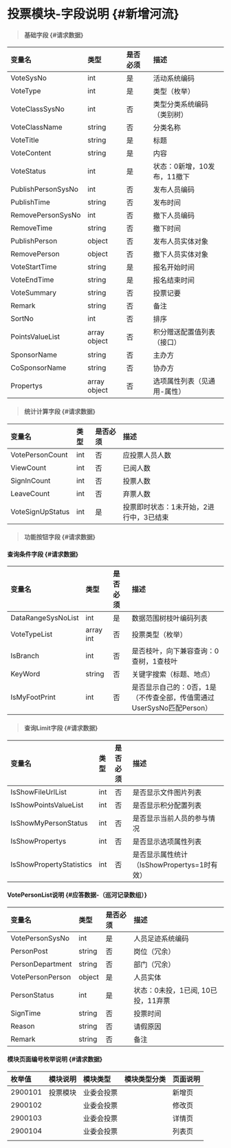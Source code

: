 # 投票模块-字段说明 {#新增河流}

> #### 基础字段 {#请求数据}

| 变量名 | 类型 | 是否必须 | 描述 |
| :--- | :--- | :--- | :--- |
| VoteSysNo | int | 是 | 活动系统编码 |
| VoteType | int | 是 | 类型（枚举） |
| VoteClassSysNo | int | 否 | 类型分类系统编码（类别树） |
| VoteClassName | string | 否 | 分类名称 |
| VoteTitle | string | 是 | 标题 |
| VoteContent | string | 是 | 内容 |
| VoteStatus | int | 是 | 状态：0新增，10发布，11撤下 |
| PublishPersonSysNo | int | 否 | 发布人员编码 |
| PublishTime | string | 否 | 发布时间 |
| RemovePersonSysNo | int | 否 | 撤下人员编码 |
| RemoveTime | string | 否 | 撤下时间 |
| PublishPerson | object | 否 | 发布人员实体对象 |
| RemovePerson | object | 否 | 撤下人员实体对象 |
| VoteStartTime | string | 是 | 报名开始时间 |
| VoteEndTime | string | 是 | 报名结束时间 |
| VoteSummary | string | 否 | 投票记要 |
| Remark | string | 否 | 备注 |
| SortNo | int | 否 | 排序 |
| PointsValueList | array object | 否 | 积分赠送配置值列表（接口） |
| SponsorName | string | 否 | 主办方 |
| CoSponsorName | string | 否 | 协办方 |
| Propertys | array object | 否 | 选项属性列表（见通用-属性） |

> #### 统计计算字段 {#请求数据}

| 变量名 | 类型 | 是否必须 | 描述 |
| :--- | :--- | :--- | :--- |
| VotePersonCount | int | 否 | 应投票人员人数 |
| ViewCount | int | 否 | 已阅人数 |
| SignInCount | int | 否 | 投票人数 |
| LeaveCount | int | 否 | 弃票人数 |
| VoteSignUpStatus | int | 是 | 投票即时状态：1未开始，2进行中，3已结束 |

> #### 功能按钮字段 {#请求数据}

#### 查询条件字段 {#请求数据}

| 变量名 | 类型 | 是否必须 | 描述 |
| :--- | :--- | :--- | :--- |
| DataRangeSysNoList | int | 是 | 数据范围树枝叶编码列表 |
| VoteTypeList | array int | 否 | 投票类型（枚举） |
| IsBranch | int | 否 | 是否枝叶，向下兼容查询：0查树，1查枝叶 |
| KeyWord | string | 否 | 关键字搜索（标题、地点） |
| IsMyFootPrint | int | 否 | 是否显示自己的：0否，1是（不传查全部，传值需通过UserSysNo匹配Person） |

> #### 查询Limit字段 {#请求数据}

| 变量名 | 类型 | 是否必须 | 描述 |
| :--- | :--- | :--- | :--- |
| IsShowFileUrlList | int | 否 | 是否显示文件图片列表 |
| IsShowPointsValueList | int | 否 | 是否显示积分配置列表 |
| IsShowMyPersonStatus | int | 否 | 是否显示当前人员的参与情况 |
| IsShowPropertys | int | 否 | 是否显示选项属性列表 |
| IsShowPropertyStatistics | int | 否 | 是否显示属性统计（IsShowPropertys=1时有效） |

#### VotePersonList说明 {#应答数据-（巡河记录数组）}

| 变量名 | 类型 | 是否必须 | 描述 |
| :--- | :--- | :--- | :--- |
| VotePersonSysNo | int | 是 | 人员足迹系统编码 |
| PersonPost | string | 否 | 岗位（冗余） |
| PersonDepartment | string | 否 | 部门（冗余） |
| VotePersonPerson | object | 是 | 人员实体 |
| PersonStatus | int | 是 | 状态：0未投，1已阅, 10已投，11弃票 |
| SignTime | string | 否 | 投票时间 |
| Reason | string | 否 | 请假原因 |
| Remark | string | 否 | 备注 |

#### 模块页面编号枚举说明 {#请求数据}

| 枚举值 | 模块说明 | 模块类型 | 模块类型分类 | 页面说明 |
| :--- | :--- | :--- | :--- | :--- |
| 2900101 | 投票模块 | 业委会投票 |  | 新增页 |
| 2900102 |  | 业委会投票 |  | 修改页 |
| 2900103 |  | 业委会投票 |  | 详情页 |
| 2900104 |  | 业委会投票 |  | 列表页 |
|  |  |  |  |  |



